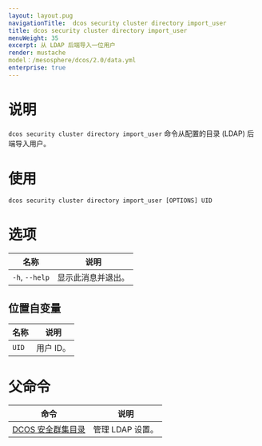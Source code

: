 ```yaml
---
layout: layout.pug
navigationTitle:  dcos security cluster directory import_user
title: dcos security cluster directory import_user
menuWeight: 35
excerpt: 从 LDAP 后端导入一位用户
render: mustache
model：/mesosphere/dcos/2.0/data.yml
enterprise: true
---
```

# 说明

`dcos security cluster directory import_user` 命令从配置的目录 (LDAP) 后端导入用户。


# 使用

```
dcos security cluster directory import_user [OPTIONS] UID
```


# 选项

| 名称 | 说明 |
|----------|---------|
| `-h`, `--help`| 显示此消息并退出。|

## 位置自变量

| 名称 | 说明 |
|--------|-------------------|
| `UID` | 用户 ID。 |

# 父命令

| 命令 | 说明 |
|---------|-------------|
| [DCOS 安全群集目录](/mesosphere/dcos/2.0/cli/command-reference/dcos-security/dcos-security-cluster/dcos-security-cluster-directory/) | 管理 LDAP 设置。 |
